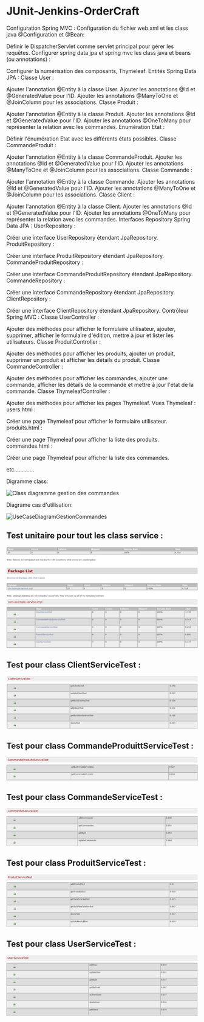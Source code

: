 # JUnit-Jenkins-OrderCraft
Configuration Spring MVC :
Configuration du fichier web.xml et les class java @Configuration et @Bean:

Définir le DispatcherServlet comme servlet principal pour gérer les requêtes.
Configurer spring data jpa et spring mvc  les class java et beans (ou annotations) :

Configurer la numérisation des composants, Thymeleaf.
Entités Spring Data JPA :
Classe User :

Ajouter l'annotation @Entity à la classe User.
Ajouter les annotations @Id et @GeneratedValue pour l'ID.
Ajouter les annotations @ManyToOne et @JoinColumn pour les associations.
Classe Produit :

Ajouter l'annotation @Entity à la classe Produit.
Ajouter les annotations @Id et @GeneratedValue pour l'ID.
Ajouter les annotations @OneToMany pour représenter la relation avec les commandes.
Enumération Etat :

Définir l'énumération Etat avec les différents états possibles.
Classe CommandeProduit :

Ajouter l'annotation @Entity à la classe CommandeProduit.
Ajouter les annotations @Id et @GeneratedValue pour l'ID.
Ajouter les annotations @ManyToOne et @JoinColumn pour les associations.
Classe Commande :

Ajouter l'annotation @Entity à la classe Commande.
Ajouter les annotations @Id et @GeneratedValue pour l'ID.
Ajouter les annotations @ManyToOne et @JoinColumn pour les associations.
Classe Client :

Ajouter l'annotation @Entity à la classe Client.
Ajouter les annotations @Id et @GeneratedValue pour l'ID.
Ajouter les annotations @OneToMany pour représenter la relation avec les commandes.
Interfaces Repository Spring Data JPA :
UserRepository :

Créer une interface UserRepository étendant JpaRepository.
ProduitRepository :

Créer une interface ProduitRepository étendant JpaRepository.
CommandeProduitRepository :

Créer une interface CommandeProduitRepository étendant JpaRepository.
CommandeRepository :

Créer une interface CommandeRepository étendant JpaRepository.
ClientRepository :

Créer une interface ClientRepository étendant JpaRepository.
Contrôleur Spring MVC :
Classe UserController :

Ajouter des méthodes pour afficher le formulaire utilisateur, ajouter, supprimer, afficher le formulaire d'édition, mettre à jour et lister les utilisateurs.
Classe ProduitController :

Ajouter des méthodes pour afficher les produits, ajouter un produit, supprimer un produit et afficher les détails du produit.
Classe CommandeController :

Ajouter des méthodes pour afficher les commandes, ajouter une commande, afficher les détails de la commande et mettre à jour l'état de la commande.
Classe ThymeleafController :

Ajouter des méthodes pour afficher les pages Thymeleaf.
Vues Thymeleaf :
users.html :

Créer une page Thymeleaf pour afficher le formulaire utilisateur.
produits.html :

Créer une page Thymeleaf pour afficher la liste des produits.
commandes.html :

Créer une page Thymeleaf pour afficher la liste des commandes.

etc.............

Digramme class:


![Class diagramme gestion des commandes](https://github.com/Mouslih0/spring-mvc-jpa-thymleaf-ordercraft/assets/106397107/eb3cfbb4-ae66-46d0-b3a8-bcfa45a253c8)

Diagrame cas d'utilisation:

![UseCaseDiagramGestionCommandes](https://github.com/Mouslih0/spring-mvc-jpa-thymleaf-ordercraft/assets/106397107/37e9cc8e-e8fb-412a-8f4a-29b66e68791a)

## Test unitaire pour tout les class service :

![img.png](img.png)

## Test pour class ClientServiceTest :

![img_9.png](img_9.png)

## Test pour class CommandeProduittServiceTest :

![img_5.png](img_5.png)

## Test pour class CommandeServiceTest :

![img_6.png](img_6.png)

## Test pour class ProduitServiceTest :

![img_7.png](img_7.png)

## Test pour class UserServiceTest :

![img_8.png](img_8.png)

